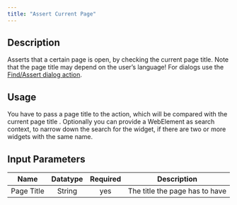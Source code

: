 ```yaml
---
title: "Assert Current Page"
---
```

## Description
Asserts that a certain page is open, by checking the current page title. Note that the page title may depend on the user’s language! For dialogs use the [Find/Assert dialog action](../Dialog/FindAssert+Dialog).

## Usage
You have to pass a page title to the action, which will be compared with the current page title .
Optionally you can provide a WebElement as search context, to narrow down the search for the widget, if there are two or more widgets with the same name.    

## Input Parameters

Name | Datatype | Required| Description
---- |:--------:|:-------:|---------------
Page Title | String | yes | The title the page has to have
